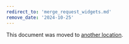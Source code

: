```yaml
---
redirect_to: 'merge_request_widgets.md'
remove_date: '2024-10-25'
---
```


<!-- markdownlint-disable -->

This document was moved to [another location](merge_request_widgets.md).

<!-- This redirect file can be deleted after <2024-10-25>. -->
<!-- Redirects that point to other docs in the same project expire in three months. -->
<!-- Redirects that point to docs in a different project or site (link is not relative and starts with `https:`) expire in one year. -->
<!-- Before deletion, see: https://docs.gitlab.com/ee/development/documentation/redirects.html -->
